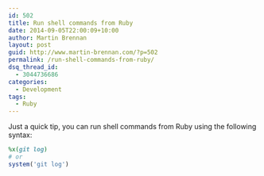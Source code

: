 ```yaml
---
id: 502
title: Run shell commands from Ruby
date: 2014-09-05T22:00:09+10:00
author: Martin Brennan
layout: post
guid: http://www.martin-brennan.com/?p=502
permalink: /run-shell-commands-from-ruby/
dsq_thread_id:
  - 3044736686
categories:
  - Development
tags:
  - Ruby
---
```

Just a quick tip, you can run shell commands from Ruby using the following syntax:

```ruby
%x(git log)
# or
system('git log')
```
